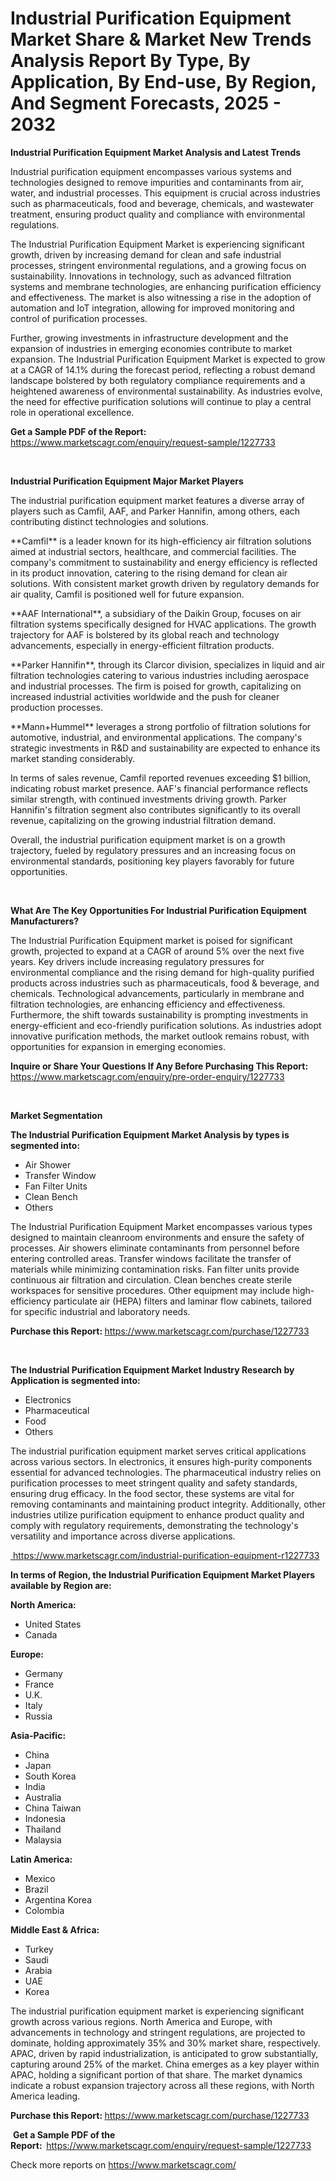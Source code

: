 <p><h1>Industrial Purification Equipment Market Share & Market New Trends Analysis Report By Type, By Application, By End-use, By Region, And Segment Forecasts, 2025 - 2032</h1></p><p><strong>Industrial Purification Equipment Market Analysis and Latest Trends</strong></p>
<p><p>Industrial purification equipment encompasses various systems and technologies designed to remove impurities and contaminants from air, water, and industrial processes. This equipment is crucial across industries such as pharmaceuticals, food and beverage, chemicals, and wastewater treatment, ensuring product quality and compliance with environmental regulations. </p><p>The Industrial Purification Equipment Market is experiencing significant growth, driven by increasing demand for clean and safe industrial processes, stringent environmental regulations, and a growing focus on sustainability. Innovations in technology, such as advanced filtration systems and membrane technologies, are enhancing purification efficiency and effectiveness. The market is also witnessing a rise in the adoption of automation and IoT integration, allowing for improved monitoring and control of purification processes.</p><p>Further, growing investments in infrastructure development and the expansion of industries in emerging economies contribute to market expansion. The Industrial Purification Equipment Market is expected to grow at a CAGR of 14.1% during the forecast period, reflecting a robust demand landscape bolstered by both regulatory compliance requirements and a heightened awareness of environmental sustainability. As industries evolve, the need for effective purification solutions will continue to play a central role in operational excellence.</p></p>
<p><strong>Get a Sample PDF of the Report:&nbsp;</strong> <a href="https://www.marketscagr.com/enquiry/request-sample/1227733?utm_campaign=3127&utm_medium=2&utm_source=Github&utm_content=ia&utm_term=12042025&utm_id=industrial-purification-equipment">https://www.marketscagr.com/enquiry/request-sample/1227733</a></p>
<p>&nbsp;</p>
<p><strong>Industrial Purification Equipment Major Market Players</strong></p>
<p><p>The industrial purification equipment market features a diverse array of players such as Camfil, AAF, and Parker Hannifin, among others, each contributing distinct technologies and solutions. </p><p>**Camfil** is a leader known for its high-efficiency air filtration solutions aimed at industrial sectors, healthcare, and commercial facilities. The company's commitment to sustainability and energy efficiency is reflected in its product innovation, catering to the rising demand for clean air solutions. With consistent market growth driven by regulatory demands for air quality, Camfil is positioned well for future expansion.</p><p>**AAF International**, a subsidiary of the Daikin Group, focuses on air filtration systems specifically designed for HVAC applications. The growth trajectory for AAF is bolstered by its global reach and technology advancements, especially in energy-efficient filtration products. </p><p>**Parker Hannifin**, through its Clarcor division, specializes in liquid and air filtration technologies catering to various industries including aerospace and industrial processes. The firm is poised for growth, capitalizing on increased industrial activities worldwide and the push for cleaner production processes.</p><p>**Mann+Hummel** leverages a strong portfolio of filtration solutions for automotive, industrial, and environmental applications. The company's strategic investments in R&D and sustainability are expected to enhance its market standing considerably.</p><p>In terms of sales revenue, Camfil reported revenues exceeding $1 billion, indicating robust market presence. AAF's financial performance reflects similar strength, with continued investments driving growth. Parker Hannifin's filtration segment also contributes significantly to its overall revenue, capitalizing on the growing industrial filtration demand.</p><p>Overall, the industrial purification equipment market is on a growth trajectory, fueled by regulatory pressures and an increasing focus on environmental standards, positioning key players favorably for future opportunities.</p></p>
<p>&nbsp;</p>
<p><strong>What Are The Key Opportunities For Industrial Purification Equipment Manufacturers?</strong></p>
<p><p>The Industrial Purification Equipment market is poised for significant growth, projected to expand at a CAGR of around 5% over the next five years. Key drivers include increasing regulatory pressures for environmental compliance and the rising demand for high-quality purified products across industries such as pharmaceuticals, food & beverage, and chemicals. Technological advancements, particularly in membrane and filtration technologies, are enhancing efficiency and effectiveness. Furthermore, the shift towards sustainability is prompting investments in energy-efficient and eco-friendly purification solutions. As industries adopt innovative purification methods, the market outlook remains robust, with opportunities for expansion in emerging economies.</p></p>
<p><strong>Inquire or Share Your Questions If Any Before Purchasing This Report:</strong> <a href="https://www.marketscagr.com/enquiry/pre-order-enquiry/1227733?utm_campaign=3127&utm_medium=2&utm_source=Github&utm_content=ia&utm_term=12042025&utm_id=industrial-purification-equipment">https://www.marketscagr.com/enquiry/pre-order-enquiry/1227733</a></p>
<p>&nbsp;</p>
<p><strong>Market Segmentation</strong></p>
<p><strong>The Industrial Purification Equipment Market Analysis by types is segmented into:</strong></p>
<p><ul><li>Air Shower</li><li>Transfer Window</li><li>Fan Filter Units</li><li>Clean Bench</li><li>Others</li></ul></p>
<p><p>The Industrial Purification Equipment Market encompasses various types designed to maintain cleanroom environments and ensure the safety of processes. Air showers eliminate contaminants from personnel before entering controlled areas. Transfer windows facilitate the transfer of materials while minimizing contamination risks. Fan filter units provide continuous air filtration and circulation. Clean benches create sterile workspaces for sensitive procedures. Other equipment may include high-efficiency particulate air (HEPA) filters and laminar flow cabinets, tailored for specific industrial and laboratory needs.</p></p>
<p><strong>Purchase this Report:&nbsp;</strong><a href="https://www.marketscagr.com/purchase/1227733?utm_campaign=3127&utm_medium=2&utm_source=Github&utm_content=ia&utm_term=12042025&utm_id=industrial-purification-equipment">https://www.marketscagr.com/purchase/1227733</a></p>
<p>&nbsp;</p>
<p><strong>The Industrial Purification Equipment Market Industry Research by Application is segmented into:</strong></p>
<p><ul><li>Electronics</li><li>Pharmaceutical</li><li>Food</li><li>Others</li></ul></p>
<p><p>The industrial purification equipment market serves critical applications across various sectors. In electronics, it ensures high-purity components essential for advanced technologies. The pharmaceutical industry relies on purification processes to meet stringent quality and safety standards, ensuring drug efficacy. In the food sector, these systems are vital for removing contaminants and maintaining product integrity. Additionally, other industries utilize purification equipment to enhance product quality and comply with regulatory requirements, demonstrating the technology's versatility and importance across diverse applications.</p></p>
<p><a href="https://www.marketscagr.com/industrial-purification-equipment-r1227733?utm_campaign=3127&utm_medium=2&utm_source=Github&utm_content=ia&utm_term=12042025&utm_id=industrial-purification-equipment">&nbsp;https://www.marketscagr.com/industrial-purification-equipment-r1227733</a></p>
<p><strong>In terms of Region, the Industrial Purification Equipment Market Players available by Region are:</strong></p>
<p>
    <p> <strong> North America: </strong>
        <ul>
            <li>United States</li>
            <li>Canada</li>
        </ul>
        </p> 
    <p> <strong> Europe: </strong>
        <ul>
            <li>Germany</li>
            <li>France</li>
            <li>U.K.</li>
            <li>Italy</li>
            <li>Russia</li>
        </ul>
        </p> 
    <p> <strong> Asia-Pacific: </strong>
        <ul>
            <li>China</li>
            <li>Japan</li>
            <li>South Korea</li>
            <li>India</li>
            <li>Australia</li>
            <li>China Taiwan</li>
            <li>Indonesia</li>
            <li>Thailand</li>
            <li>Malaysia</li>
        </ul>
        </p> 
    <p> <strong> Latin America: </strong>
        <ul>
            <li>Mexico</li>
            <li>Brazil</li>
            <li>Argentina Korea</li>
            <li>Colombia</li>
        </ul>
        </p> 
    <p> <strong> Middle East & Africa: </strong>
        <ul>
            <li>Turkey</li>
            <li>Saudi</li>
            <li>Arabia</li>
            <li>UAE</li>
            <li>Korea</li>
        </ul>
    </p>
    </p>
<p><p>The industrial purification equipment market is experiencing significant growth across various regions. North America and Europe, with advancements in technology and stringent regulations, are projected to dominate, holding approximately 35% and 30% market share, respectively. APAC, driven by rapid industrialization, is anticipated to grow substantially, capturing around 25% of the market. China emerges as a key player within APAC, holding a significant portion of that share. The market dynamics indicate a robust expansion trajectory across all these regions, with North America leading.</p></p>
<p><strong>Purchase this Report: </strong><a href="https://www.marketscagr.com/purchase/1227733?utm_campaign=3127&utm_medium=2&utm_source=Github&utm_content=ia&utm_term=12042025&utm_id=industrial-purification-equipment">https://www.marketscagr.com/purchase/1227733</a></p>
<p>&nbsp;<strong>Get a Sample PDF of the Report:&nbsp;&nbsp;</strong><a href="https://www.marketscagr.com/enquiry/request-sample/1227733?utm_campaign=3127&utm_medium=2&utm_source=Github&utm_content=ia&utm_term=12042025&utm_id=industrial-purification-equipment">https://www.marketscagr.com/enquiry/request-sample/1227733</a></p>
<p><strong></strong></p>
<p>Check more reports on <a href="https://www.marketscagr.com/?utm_campaign=3127&utm_medium=2&utm_source=Github&utm_content=ia&utm_term=12042025&utm_id=industrial-purification-equipment">https://www.marketscagr.com/</a></p>